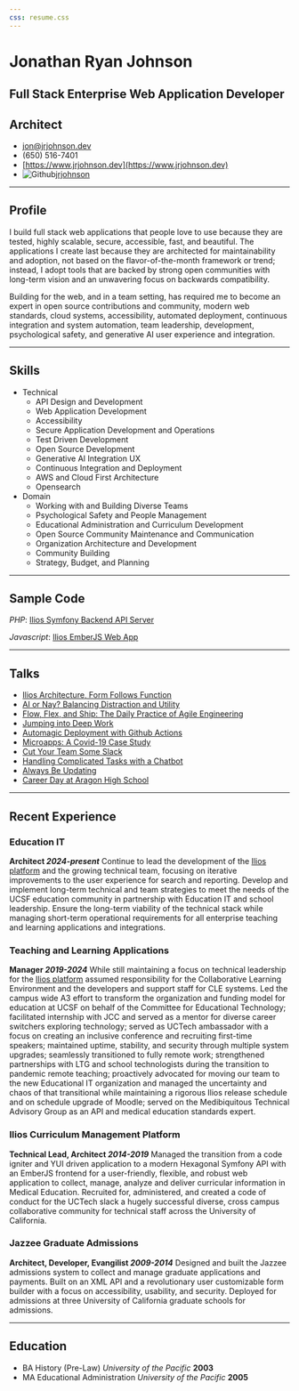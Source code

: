 ```yaml
---
css: resume.css
---
```


# Jonathan Ryan Johnson

## Full Stack Enterprise Web Application Developer
## Architect

* jon@jrjohnson.dev
* (650) 516-7401
* [https://www.jrjohnson.dev](https://www.jrjohnson.dev)   
* ![Github](/media/github_mark.svg)[jrjohnson](https://github.com/jrjohnson)

------

## Profile

I build full stack web applications that people love to use because they are tested, highly scalable, secure, accessible, fast, and beautiful. The applications I create last because they are architected for maintainability and adoption, not based on the flavor-of-the-month framework or trend; instead, I adopt tools that are backed by strong open communities with long-term vision and an unwavering focus on backwards compatibility.

Building for the web, and in a team setting, has required me to become an expert in open source contributions and community, modern web standards, cloud systems, accessibility, automated deployment, continuous integration and system automation, team leadership, development, psychological safety, and generative AI user experience and integration.

------

## Skills

* Technical
    * API Design and Development
    * Web Application Development
    * Accessibility
    * Secure Application Development and Operations
    * Test Driven Development
    * Open Source Development
    * Generative AI Integration UX
    * Continuous Integration and Deployment
    * AWS and Cloud First Architecture
    * Opensearch
* Domain
    * Working with and Building Diverse Teams
    * Psychological Safety and People Management
    * Educational Administration and Curriculum Development
    * Open Source Community Maintenance and Communication
    * Organization Architecture and Development
    * Community Building
    * Strategy, Budget, and Planning

------

## Sample Code

*PHP*: [Ilios Symfony Backend API Server](https://github.com/ilios/ilios)

*Javascript*: [Ilios EmberJS Web App](https://github.com/ilios/frontend)

-------

## Talks
* [Ilios Architecture, Form Follows Function](https://www.jrjohnson.dev/talks/2025-05-ilios-architecture)
* [AI or Nay? Balancing Distraction and Utility](https://www.jrjohnson.dev/talks/2025-01-ai-or-nay)
* [Flow, Flex, and Ship: The Daily Practice of Agile Engineering](https://www.jrjohnson.dev/talks/2024-10-agile)
* [Jumping into Deep Work](https://www.jrjohnson.dev/talks/2022-11-deep-work)   
* [Automagic Deployment with Github Actions](https://www.jrjohnson.dev/talks/2022-08-github-actions)   
* [Microapps: A Covid-19 Case Study](https://www.jrjohnson.dev/talks/2020-08-covid-microapps)
* [Cut Your Team Some Slack](https://www.jrjohnson.dev/talks/2019-10-slack-in-brief)
* [Handling Complicated Tasks with a Chatbot](https://www.jrjohnson.dev/talks/2019-07-chatbots)
* [Always Be Updating](https://www.jrjohnson.dev/talks/2019-06-always-be-updating)
* [Career Day at Aragon High School](https://www.jrjohnson.dev/talks/2019-03-ahs-career-day)

------

## Recent Experience

### Education IT
__Architect *2024-present*__
  Continue to lead the development of the [Ilios platform](https://github.com/ilios) and the growing technical team, focusing on iterative improvements to the user experience for search and reporting. Develop and implement long-term technical and team strategies to meet the needs of the UCSF education community in partnership with Education IT and school leadership. Ensure the long-term viability of the technical stack while managing short-term operational requirements for all enterprise teaching and learning applications and integrations.

### Teaching and Learning Applications
__Manager *2019-2024*__
  While still maintaining a focus on technical leadership for the [Ilios platform](https://github.com/ilios) assumed responsibility for the Collaborative Learning Environment and the developers and support staff for CLE systems. Led the campus wide A3 effort to transform the organization and funding model for education at UCSF on behalf of the Committee for Educational Technology; facilitated internship with JCC and served as a mentor for diverse career switchers exploring technology; served as UCTech ambassador with a focus on creating an inclusive conference and recruiting first-time speakers; maintained uptime, stability, and security through multiple system upgrades; seamlessly transitioned to fully remote work; strengthened partnerships with LTG and school technologists during the transition to pandemic remote teaching; proactively advocated for moving our team to the new Educational IT organization and managed the uncertainty and chaos of that transitional while maintaining a rigorous Ilios release schedule and on schedule upgrade of Moodle; served on the Medibiquitous Technical Advisory Group as an API and medical education standards expert.

### Ilios Curriculum Management Platform
__Technical Lead, Architect *2014-2019*__
  Managed the transition from a code igniter and YUI driven application to a modern Hexagonal Symfony API with an EmberJS frontend for a user-friendly, flexible, and robust web application to collect, manage, analyze and deliver curricular information in Medical Education. Recruited for, administered, and created a code of conduct for the UCTech slack a hugely successful diverse, cross campus collaborative community for technical staff across the University of California.

### Jazzee Graduate Admissions
__Architect, Developer, Evangilist *2009-2014*__
  Designed and built the Jazzee admissions system to collect and manage graduate applications and payments. Built on an XML API and a revolutionary user customizable form builder with a focus on accessibility, usability, and security. Deployed for admissions at three University of California graduate schools for admissions.

------                                                    
                                                          
## Education                                              
* BA History (Pre-Law) *University of the Pacific* __2003__    
* MA Educational Administration *University of the Pacific* __2005__
